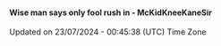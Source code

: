 #### Wise man says only fool rush in - McKidKneeKaneSir
Updated on 23/07/2024 - 00:45:38 (UTC) Time Zone
